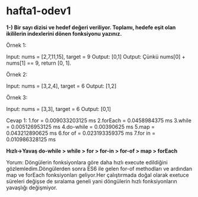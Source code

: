 # hafta1-odev1

<strong>1-) Bir sayı dizisi ve hedef değeri veriliyor. Toplamı, hedefe eşit olan ikililerin indexlerini dönen fonksiyonu yazınız.</strong>

Örnek 1:

Input: nums = [2,7,11,15], target = 9
Output: [0,1]
Output: Çünkü nums[0] + nums[1] == 9,  return [0, 1].

Örnek 2:

Input: nums = [3,2,4], target = 6
Output: [1,2]

Örnek 3:

Input: nums = [3,3], target = 6
Output: [0,1]

Cevap 1:
 1.for = 0.009033203125 ms
 2.forEach = 0.0458984375 ms
 3.while = 0.005126953125 ms
 4.do-while = 0.00390625 ms
 5.map = 0.043212890625 ms
 6.for of = 0.023193359375 ms
 7.for in = 0.010986328125 ms

 <strong>Hızlı->Yavaş
 do-while > while > for > for-in > for-of  > map > forEach</strong>

Yorum: Döngülerin fonksiyonlara göre daha hızlı execute edildiğini gözlemledim.Döngülerden sonra ES6 ile gelen for-of methodları ve ardından map ve forEach fonksiyonları geliyor.Her çalıştırmada doğal olarak exetuce süreleri değişse de sıralama geneli yani döngülerin hızlı fonksiyonların yavaşlığı değişmiyor.